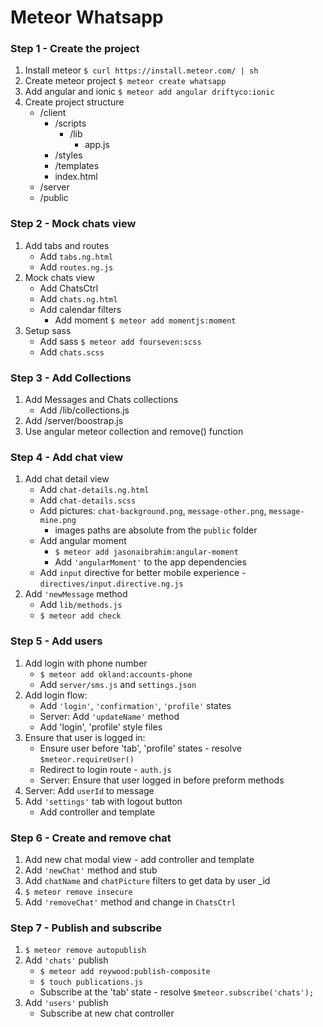  Meteor Whatsapp
==============

### Step 1 - Create the project

1. Install meteor `$ curl https://install.meteor.com/ | sh`
2. Create meteor project `$ meteor create whatsapp`
3. Add angular and ionic `$ meteor add angular driftyco:ionic`
4. Create project structure
    * /client
        - /scripts
            + /lib
                + app.js
        - /styles
        - /templates
        - index.html
    * /server
    * /public 

### Step 2 - Mock chats view

1. Add tabs and routes
    * Add `tabs.ng.html`
    * Add `routes.ng.js`
2. Mock chats view
    * Add ChatsCtrl
    * Add `chats.ng.html`
    * Add calendar filters
        - Add moment `$ meteor add momentjs:moment`
3. Setup sass
    * Add sass `$ meteor add fourseven:scss`
    * Add `chats.scss`

### Step 3 - Add Collections

1. Add Messages and Chats collections 
    * Add /lib/collections.js
2. Add /server/boostrap.js
3. Use angular meteor collection and remove() function

### Step 4 - Add chat view

1. Add chat detail view
    * Add `chat-details.ng.html`
    * Add `chat-details.scss`
    * Add pictures: `chat-background.png`, `message-other.png`, `message-mine.png`
        - images paths are absolute from the `public` folder
    * Add angular moment 
        - `$ meteor add jasonaibrahim:angular-moment`
        - Add `'angularMoment'` to the app dependencies
    * Add `input` directive for better mobile experience - `directives/input.directive.ng.js`
2. Add `'newMessage` method
    * Add `lib/methods.js`
    * `$ meteor add check`

### Step 5 - Add users

1. Add login with phone number
    * `$ meteor add okland:accounts-phone`
    * Add `server/sms.js` and `settings.json`
2. Add login flow:
    * Add `'login'`, `'confirmation'`, `'profile'` states
    * Server: Add `'updateName'` method 
    * Add 'login', 'profile' style files
3. Ensure that user is logged in:
    * Ensure user before 'tab', 'profile' states - resolve `$meteor.requireUser()`
    * Redirect to login route - `auth.js`
    * Server: Ensure that user logged in before preform methods
4. Server: Add `userId` to message 
5. Add `'settings'` tab with logout button
    * Add controller and template

### Step 6 - Create and remove chat

1. Add new chat modal view - add controller and template
2. Add `'newChat'` method and stub
3. Add `chatName` and `chatPicture` filters to get data by user _id
4. `$ meteor remove insecure`
5. Add `'removeChat'` method and change in `ChatsCtrl`

### Step 7 - Publish and subscribe

1. `$ meteor remove autopublish`
2. Add `'chats'` publish 
    * `$ meteor add reywood:publish-composite`
    * `$ touch publications.js`
    * Subscribe at the 'tab' state - resolve `$meteor.subscribe('chats');`
3. Add `'users'` publish
    * Subscribe at new chat controller
